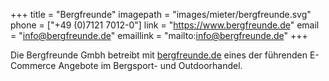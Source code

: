 +++
title = "Bergfreunde"
imagepath = "images/mieter/bergfreunde.svg"
phone = ["+49 (0)7121 7012-0"]
link = "https://www.bergfreunde.de"
email = "info@bergfreunde.de"
emaillink = "mailto:info@bergfreunde.de"
+++

Die Bergfreunde Gmbh betreibt mit [bergfreunde.de](https://www.bergfreunde.de) eines der führenden E-Commerce Angebote im Bergsport- und Outdoorhandel.